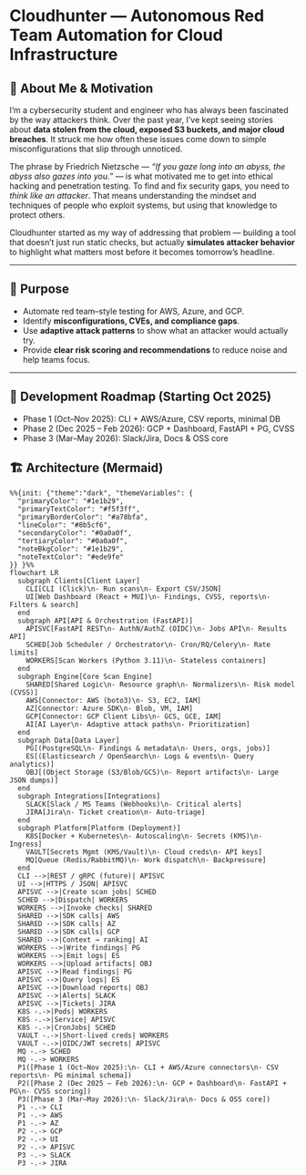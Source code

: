 # Cloudhunter — Autonomous Red Team Automation for Cloud Infrastructure

## 👋 About Me & Motivation
I’m a cybersecurity student and engineer who has always been fascinated by the way attackers think. Over the past year, I’ve kept seeing stories about **data stolen from the cloud, exposed S3 buckets, and major cloud breaches**. It struck me how often these issues come down to simple misconfigurations that slip through unnoticed.

The phrase by Friedrich Nietzsche — *“If you gaze long into an abyss, the abyss also gazes into you.”* — is what motivated me to get into ethical hacking and penetration testing. To find and fix security gaps, you need to *think like an attacker*. That means understanding the mindset and techniques of people who exploit systems, but using that knowledge to protect others.

Cloudhunter started as my way of addressing that problem — building a tool that doesn’t just run static checks, but actually **simulates attacker behavior** to highlight what matters most before it becomes tomorrow’s headline.

---

## 🎯 Purpose
- Automate red team–style testing for AWS, Azure, and GCP.
- Identify **misconfigurations, CVEs, and compliance gaps**.
- Use **adaptive attack patterns** to show what an attacker would actually try.
- Provide **clear risk scoring and recommendations** to reduce noise and help teams focus.

---

## 📅 Development Roadmap (Starting Oct 2025)
- Phase 1 (Oct–Nov 2025): CLI + AWS/Azure, CSV reports, minimal DB
- Phase 2 (Dec 2025 – Feb 2026): GCP + Dashboard, FastAPI + PG, CVSS
- Phase 3 (Mar–May 2026): Slack/Jira, Docs & OSS core

## 🏗️ Architecture (Mermaid)
```mermaid
%%{init: {"theme":"dark", "themeVariables": {
  "primaryColor": "#1e1b29",
  "primaryTextColor": "#f5f3ff",
  "primaryBorderColor": "#a78bfa",
  "lineColor": "#8b5cf6",
  "secondaryColor": "#0a0a0f",
  "tertiaryColor": "#0a0a0f",
  "noteBkgColor": "#1e1b29",
  "noteTextColor": "#ede9fe"
}} }%%
flowchart LR
  subgraph Clients[Client Layer]
    CLI[CLI (Click)\n- Run scans\n- Export CSV/JSON]
    UI[Web Dashboard (React + MUI)\n- Findings, CVSS, reports\n- Filters & search]
  end
  subgraph API[API & Orchestration (FastAPI)]
    APISVC[FastAPI REST\n- AuthN/AuthZ (OIDC)\n- Jobs API\n- Results API]
    SCHED[Job Scheduler / Orchestrator\n- Cron/RQ/Celery\n- Rate limits]
    WORKERS[Scan Workers (Python 3.11)\n- Stateless containers]
  end
  subgraph Engine[Core Scan Engine]
    SHARED[Shared Logic\n- Resource graph\n- Normalizers\n- Risk model (CVSS)]
    AWS[Connector: AWS (boto3)\n- S3, EC2, IAM]
    AZ[Connector: Azure SDK\n- Blob, VM, IAM]
    GCP[Connector: GCP Client Libs\n- GCS, GCE, IAM]
    AI[AI Layer\n- Adaptive attack paths\n- Prioritization]
  end
  subgraph Data[Data Layer]
    PG[(PostgreSQL\n- Findings & metadata\n- Users, orgs, jobs)]
    ES[(Elasticsearch / OpenSearch\n- Logs & events\n- Query analytics)]
    OBJ[(Object Storage (S3/Blob/GCS)\n- Report artifacts\n- Large JSON dumps)]
  end
  subgraph Integrations[Integrations]
    SLACK[Slack / MS Teams (Webhooks)\n- Critical alerts]
    JIRA[Jira\n- Ticket creation\n- Auto-triage]
  end
  subgraph Platform[Platform (Deployment)]
    K8S[Docker + Kubernetes\n- Autoscaling\n- Secrets (KMS)\n- Ingress]
    VAULT[Secrets Mgmt (KMS/Vault)\n- Cloud creds\n- API keys]
    MQ[Queue (Redis/RabbitMQ)\n- Work dispatch\n- Backpressure]
  end
  CLI -->|REST / gRPC (future)| APISVC
  UI -->|HTTPS / JSON| APISVC
  APISVC -->|Create scan jobs| SCHED
  SCHED -->|Dispatch| WORKERS
  WORKERS -->|Invoke checks| SHARED
  SHARED -->|SDK calls| AWS
  SHARED -->|SDK calls| AZ
  SHARED -->|SDK calls| GCP
  SHARED -->|Context → ranking| AI
  WORKERS -->|Write findings| PG
  WORKERS -->|Emit logs| ES
  WORKERS -->|Upload artifacts| OBJ
  APISVC -->|Read findings| PG
  APISVC -->|Query logs| ES
  APISVC -->|Download reports| OBJ
  APISVC -->|Alerts| SLACK
  APISVC -->|Tickets| JIRA
  K8S -.->|Pods| WORKERS
  K8S -.->|Service| APISVC
  K8S -.->|CronJobs| SCHED
  VAULT -.->|Short-lived creds| WORKERS
  VAULT -.->|OIDC/JWT secrets| APISVC
  MQ -.-> SCHED
  MQ -.-> WORKERS
  P1([Phase 1 (Oct–Nov 2025):\n- CLI + AWS/Azure connectors\n- CSV reports\n- PG minimal schema])
  P2([Phase 2 (Dec 2025 – Feb 2026):\n- GCP + Dashboard\n- FastAPI + PG\n- CVSS scoring])
  P3([Phase 3 (Mar–May 2026):\n- Slack/Jira\n- Docs & OSS core])
  P1 -.-> CLI
  P1 -.-> AWS
  P1 -.-> AZ
  P2 -.-> GCP
  P2 -.-> UI
  P2 -.-> APISVC
  P3 -.-> SLACK
  P3 -.-> JIRA
```
